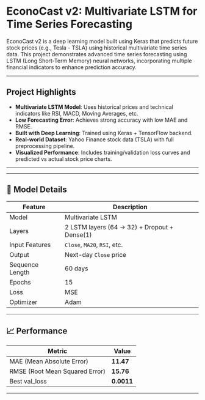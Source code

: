 # EconoCast v2: Multivariate LSTM for Time Series Forecasting

EconoCast v2 is a deep learning model built using Keras that predicts future stock prices (e.g., Tesla - TSLA) using historical multivariate time series data. This project demonstrates advanced time series forecasting using LSTM (Long Short-Term Memory) neural networks, incorporating multiple financial indicators to enhance prediction accuracy.

---

## Project Highlights

- **Multivariate LSTM Model**: Uses historical prices and technical indicators like RSI, MACD, Moving Averages, etc.
- **Low Forecasting Error**: Achieves strong accuracy with low MAE and RMSE.
- **Built with Deep Learning**: Trained using Keras + TensorFlow backend.
- **Real-world Dataset**: Yahoo Finance stock data (TSLA) with full preprocessing pipeline.
- **Visualized Performance**: Includes training/validation loss curves and predicted vs actual stock price charts.

---

---

## 🔢 Model Details

| Feature | Description |
|--------|-------------|
| Model  | Multivariate LSTM |
| Layers | 2 LSTM layers (64 → 32) + Dropout + Dense(1) |
| Input Features | `Close`, `MA20`, `RSI`, etc. |
| Output | Next-day `Close` price |
| Sequence Length | 60 days |
| Epochs | 15 |
| Loss | MSE |
| Optimizer | Adam |

---

## 📈 Performance

| Metric | Value |
|--------|-------|
| MAE (Mean Absolute Error) | **11.47** |
| RMSE (Root Mean Squared Error) | **15.76** |
| Best val_loss | **0.0011** |

---

